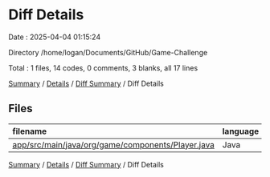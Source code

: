 # Diff Details

Date : 2025-04-04 01:15:24

Directory /home/logan/Documents/GitHub/Game-Challenge

Total : 1 files,  14 codes, 0 comments, 3 blanks, all 17 lines

[Summary](results.md) / [Details](details.md) / [Diff Summary](diff.md) / Diff Details

## Files
| filename | language | code | comment | blank | total |
| :--- | :--- | ---: | ---: | ---: | ---: |
| [app/src/main/java/org/game/components/Player.java](/app/src/main/java/org/game/components/Player.java) | Java | 14 | 0 | 3 | 17 |

[Summary](results.md) / [Details](details.md) / [Diff Summary](diff.md) / Diff Details